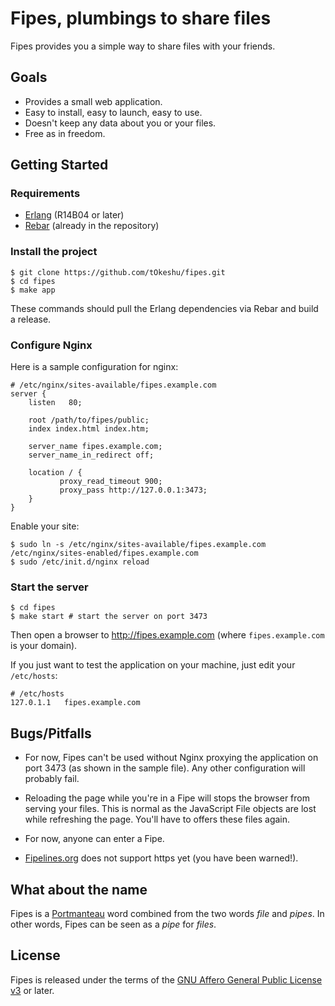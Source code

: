 # Fipes, plumbings to share files

Fipes provides you a simple way to share files with your friends.

## Goals

  - Provides a small web application.
  - Easy to install, easy to launch, easy to use.
  - Doesn't keep any data about you or your files.
  - Free as in freedom.

## Getting Started

### Requirements

  * [Erlang](http://www.erlang.org/download.html) (R14B04 or later)
  * [Rebar](https://github.com/basho/rebar) (already in the repository)

### Install the project

    $ git clone https://github.com/tOkeshu/fipes.git
    $ cd fipes
    $ make app

These commands should pull the Erlang dependencies via Rebar and build
a release.

### Configure Nginx

Here is a sample configuration for nginx:

    # /etc/nginx/sites-available/fipes.example.com
    server {
        listen   80;

        root /path/to/fipes/public;
        index index.html index.htm;

        server_name fipes.example.com;
        server_name_in_redirect off;

        location / {
               proxy_read_timeout 900;
               proxy_pass http://127.0.0.1:3473;
        }
    }

Enable your site:

    $ sudo ln -s /etc/nginx/sites-available/fipes.example.com /etc/nginx/sites-enabled/fipes.example.com
    $ sudo /etc/init.d/nginx reload

### Start the server

    $ cd fipes
    $ make start # start the server on port 3473

Then open a browser to http://fipes.example.com (where
`fipes.example.com` is your domain).

If you just want to test the application on your machine, just edit
your `/etc/hosts`:

    # /etc/hosts
    127.0.1.1	fipes.example.com

## Bugs/Pitfalls

  * For now, Fipes can't be used without Nginx proxying the application on
    port 3473 (as shown in the sample file). Any other configuration will
    probably fail.

  * Reloading the page while you're in a Fipe will stops the browser
    from serving your files. This is normal as the JavaScript File
    objects are lost while refreshing the page. You'll have to offers
    these files again.

  * For now, anyone can enter a Fipe.

  * [Fipelines.org](http://fipelines.org) does not support https yet
    (you have been warned!).

## What about the name

Fipes is a [Portmanteau](http://en.wikipedia.org/wiki/Portmanteau)
word combined from the two words *file* and *pipes*. In other words,
Fipes can be seen as a *pipe* for *files*.

## License

Fipes is released under the terms of the
[GNU Affero General Public License v3](http://www.gnu.org/licenses/agpl-3.0.html)
or later.

